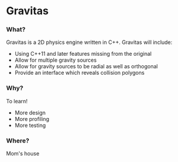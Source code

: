 # Gravitas
### What?
Gravitas is a 2D physics engine written in C++. Gravitas will include:
* Using C++11 and later features missing from the original
* Allow for multiple gravity sources
* Allow for gravity sources to be radial as well as orthogonal
* Provide an interface which reveals collision polygons

### Why?
To learn!
* More design
* More profiling
* More testing

### Where?
Mom's house

[Box2D]: <https://github.com/erincatto/box2d>
